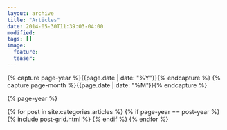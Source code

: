 ```yaml
---
layout: archive
title: "Articles"
date: 2014-05-30T11:39:03-04:00
modified:
tags: []
image:
  feature:
  teaser:
---
```


<div class="tiles">
{% capture page-year %}{{page.date | date: "%Y"}}{% endcapture %}
{% capture page-month %}{{page.date | date: "%M"}}{% endcapture %}
<p>
{% page-year %}
</p>
{% for post in site.categories.articles %}
  {% if page-year == post-year %}
    {% include post-grid.html %}
  {% endif %}
{% endfor %}
</div><!-- /.tiles -->